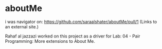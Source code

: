 # aboutMe

i was navigator on:     https://github.com/saraalshater/aboutMe/pull/1 (Links to an external site.)


Rahaf al jazzazi worked on this project as a driver for Lab: 04 - Pair Programming: More extensions to About Me.
